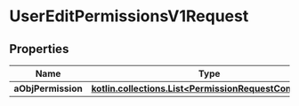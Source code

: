 
# UserEditPermissionsV1Request

## Properties
Name | Type | Description | Notes
------------ | ------------- | ------------- | -------------
**aObjPermission** | [**kotlin.collections.List&lt;PermissionRequestCompound&gt;**](PermissionRequestCompound.md) |  | 



